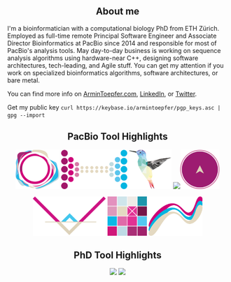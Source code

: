 <h2 align="center">About me</h2>

I'm a bioinformatician with a computational biology PhD from ETH Zürich.
Employed as full-time remote Principal Software Engineer and Associate Director Bioinformatics at PacBio since 2014 and responsible for most of PacBio's analysis tools.
May day-to-day business is working on sequence analysis algorithms using hardware-near C++, designing software architectures, tech-leading, and Agile stuff.
You can get my attention if you work on specialized bioinformatics algorithms, software architectures, or bare metal.

You can find more info on [ArminToepfer.com](https://armintoepfer.com/), [LinkedIn](https://www.linkedin.com/in/armintoepfer), or [Twitter](https://twitter.com/XLR).

Get my public key
`curl https://keybase.io/armintoepfer/pgp_keys.asc | gpg --import`

<h2 align="center">PacBio Tool Highlights</h2>
<p align="center">
<a href="https://github.com/PacificBiosciences/ccs"><img src="https://github.com/PacificBiosciences/ccs/blob/develop/docs/img/ccs2022.png" height="90px"/></a>
<a href="https://github.com/PacificBiosciences/barcoding"><img src="https://github.com/PacificBiosciences/barcoding/blob/master/docs/img/lima_2022.png" height="90px"/></a>
<a href="https://github.com/PacificBiosciences/minorseq"><img src="https://github.com/PacificBiosciences/minorseq/blob/master/doc/img/juliet_transparent.png" height="90px"/></a>
<a href="https://github.com/pacificbiosciences/isoseq3"><img src="https://github.com/PacificBiosciences/IsoSeq/blob/master/doc/img/isoseq.png" height="90px"/></a><a href="https://github.com/PacificBiosciences/pbmm2"><img src="https://github.com/PacificBiosciences/pbmm2/blob/develop/img/pbmm2.png" height="90px"/></a></p>
<p align="center">
<a href="https://github.com/PacificBiosciences/pbsv"><img src="https://github.com/PacificBiosciences/pbsv/blob/master/img/sv2.png" height="90px"/></a>
<a href="https://github.com/PacificBiosciences/pbmarkdup"><img src="https://github.com/PacificBiosciences/pbmarkdup/blob/master/img/pbmarkdup-logo.png" height="90px"/></a>
<a href="https://github.com/PacificBiosciences/harmony"><img src="https://github.com/PacificBiosciences/harmony/blob/develop/img/harmony_logo.png" height="90px"/></a>
</p>

<h2 align="center">PhD Tool Highlights</h2>
<p align="center">
<a href="https://github.com/cbg-ethz/QuasiRecomb"><img src="https://raw.githubusercontent.com/cbg-ethz/QuasiRecomb/master/QR.png" height="90px"/></a> 
<a href="https://github.com/cbg-ethz/haploclique"><img src="https://raw.githubusercontent.com/cbg-ethz/haploclique/master/haploclique_logo.png" height="90px"/></a> 
</p>
